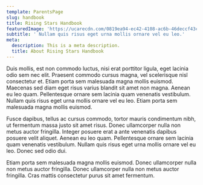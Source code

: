 ```yaml
---
template: ParentsPage
slug: handbook
title: Rising Stars Handbook
featuredImage: 'https://ucarecdn.com/0819ea94-ec42-4108-ac6b-46deccf43cae/'
subtitle: ' Nullam quis risus eget urna mollis ornare vel eu leo.'
meta:
  description: This is a meta description.
  title: About Rising Stars Handbook
---
```


Duis mollis, est non commodo luctus, nisi erat porttitor ligula, eget lacinia odio sem nec elit. Praesent commodo cursus magna, vel scelerisque nisl consectetur et. Etiam porta sem malesuada magna mollis euismod. Maecenas sed diam eget risus varius blandit sit amet non magna. Aenean eu leo quam. Pellentesque ornare sem lacinia quam venenatis vestibulum. Nullam quis risus eget urna mollis ornare vel eu leo. Etiam porta sem malesuada magna mollis euismod.

Fusce dapibus, tellus ac cursus commodo, tortor mauris condimentum nibh, ut fermentum massa justo sit amet risus. Donec ullamcorper nulla non metus auctor fringilla. Integer posuere erat a ante venenatis dapibus posuere velit aliquet. Aenean eu leo quam. Pellentesque ornare sem lacinia quam venenatis vestibulum. Nullam quis risus eget urna mollis ornare vel eu leo. Donec sed odio dui.

Etiam porta sem malesuada magna mollis euismod. Donec ullamcorper nulla non metus auctor fringilla. Donec ullamcorper nulla non metus auctor fringilla. Cras mattis consectetur purus sit amet fermentum.
